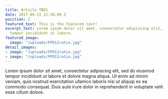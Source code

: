 ```yaml
---
title: Article TBD1
date: 2017-09-21 22:36:00 Z
position: 2
featured_text: This is the featured text!
excerpt_text: Lorem ipsum dolor sit amet, consectetur adipiscing elit, sed do eiusmod
  tempor incididunt ut labore.
featured_image:
  image: "/uploads/FPO11ratio.jpg"
detail_images:
- image: "/uploads/FPO11ratio.jpg"
- image: "/uploads/FPO11ratio.jpg"
---
```


Lorem ipsum dolor sit amet, consectetur adipiscing elit, sed do eiusmod tempor incididunt ut labore et dolore magna aliqua. Ut enim ad minim veniam, quis nostrud exercitation ullamco laboris nisi ut aliquip ex ea commodo consequat. Duis aute irure dolor in reprehenderit in voluptate velit esse cillum dolore.

